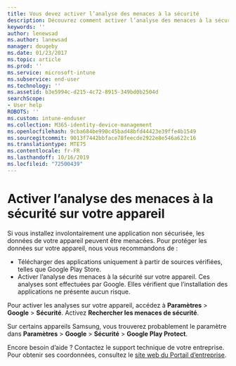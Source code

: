 ```yaml
---
title: Vous devez activer l’analyse des menaces à la sécurité
description: Découvrez comment activer l’analyse des menaces à la sécurité sur votre appareil
keywords: ''
author: lenewsad
ms.author: lanewsad
manager: dougeby
ms.date: 01/23/2017
ms.topic: article
ms.prod: ''
ms.service: microsoft-intune
ms.subservice: end-user
ms.technology: ''
ms.assetid: b3e5994c-d215-4c72-8915-349bd0b2504d
searchScope:
- User help
ROBOTS: ''
ms.custom: intune-enduser
ms.collection: M365-identity-device-management
ms.openlocfilehash: 9cba684be990c45bad48bfd44423e39ffe4b1549
ms.sourcegitcommit: 9013f7442bbface78feecde2922e8e546a622c16
ms.translationtype: MTE75
ms.contentlocale: fr-FR
ms.lasthandoff: 10/16/2019
ms.locfileid: "72500439"
---
```

# <a name="enable-security-threat-scans-on-your-device"></a>Activer l’analyse des menaces à la sécurité sur votre appareil 
Si vous installez involontairement une application non sécurisée, les données de votre appareil peuvent être menacées. Pour protéger les données sur votre appareil, nous vous recommandons de : 

* Télécharger des applications uniquement à partir de sources vérifiées, telles que Google Play Store.  
* Activer l’analyse des menaces à la sécurité sur votre appareil. Ces analyses sont effectuées par Google. Elles vérifient que l’installation des applications ne présente aucun risque.  

Pour activer les analyses sur votre appareil, accédez à **Paramètres** > **Google** > **Sécurité**. Activez **Rechercher les menaces de sécurité**.  

Sur certains appareils Samsung, vous trouverez probablement le paramètre dans **Paramètres** > **Google** > **Sécurité** > **Google Play Protect**.

Encore besoin d’aide ? Contactez le support technique de votre entreprise. Pour obtenir ses coordonnées, consultez le [site web du Portail d’entreprise](https://go.microsoft.com/fwlink/?linkid=2010980). 
